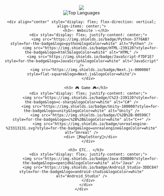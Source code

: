 <div align="center">
    <img src="https://capsule-render.vercel.app/api?type=waving&color=BDBDC8&height=300&section=header&text=쪄쪄쪄쪄쪙이's%20Github&fontSize=50" />

<div align="center" style="display: flex; flex-direction: column; align-items: center;>
    <div>
    <a href="https://github.com/anuraghazra/github-readme-stats">
        <img src="https://github-readme-stats-jeongjeong.vercel.app/api/top-langs/?username=HYOJEONG0213&exclude_repo=HYOJEONG0213/github-readme-stats,Hyuni02/SummerProject2,HYOJEONG0213/track_main_character,HYOJEONG0213/track_main_character2,HYOJEONG0213/SummerProject,HYOJEONG0213/SummerProject2&langs_count=10" alt="Top Languages" />
    </a>
    </div>

    <div align="center" style="display: flex; flex-direction: vertical; align-items: center;">
        <h3>✨ Website ✨</h3>
          <div style="display: flex; justify-content: center;">
            <img src="https://img.shields.io/badge/Python-3776AB?style=for-the-badge&logo=python&logoColor=white" alt="Python" />
            <img src="https://img.shields.io/badge/HTML-239120?style=for-the-badge&logo=html5&logoColor=white" alt="HTML" />
            <img src="https://img.shields.io/badge/JavaScript-F7DF1E?style=for-the-badge&logo=JavaScript&logoColor=white" alt="JavaScript" />
            <img src="https://img.shields.io/badge/Next.js-000000?style=flat-square&logo=Next.js&logoColor=white"/>
          </div>
        
        <h3> 🎮 Game 🎮</h3>
          <div style="display: flex; justify-content: center;">
            <img src="https://img.shields.io/badge/C%23-239120?style=for-the-badge&logo=c-sharp&logoColor=white" alt="C#" />
            <img src="https://img.shields.io/badge/Unity-100000?style=for-the-badge&logo=unity&logoColor=white" alt="Unity" />
            <img src="https://img.shields.io/badge/C%2B%2B-00599C?style=for-the-badge&logo=c%2B%2B&logoColor=white" alt="C++" />
            <img src="https://img.shields.io/badge/unrealengine-%23313131.svg?style=for-the-badge&logo=unrealengine&logoColor=white" alt="Unreal" />
            <div> 🍁MapleStory🍁</div>
          </div>
        
        <h3> ETC.. </h3>
          <div style="display: flex; justify-content: center;">
            <img src="https://img.shields.io/badge/Java-ED8B00?style=for-the-badge&logo=openjdk&logoColor=white" alt="Java" />
            <img src="https://img.shields.io/badge/Android_Studio-3DDC84?style=for-the-badge&logo=android-studio&logoColor=white" alt="Android_Studio" />
          </div>
        </div>
    </div>
</div>

<!--
**HYOJEONG0213/HYOJEONG0213** is a ✨ _special_ ✨ repository because its `README.md` (this file) appears on your GitHub profile.

Here are some ideas to get you started:

- 🔭 I’m currently working on ...
- 🌱 I’m currently learning ...
- 👯 I’m looking to collaborate on ...
- 🤔 I’m looking for help with ...
- 💬 Ask me about ...
- 📫 How to reach me: ...
- 😄 Pronouns: ...
- ⚡ Fun fact: ...
-->
